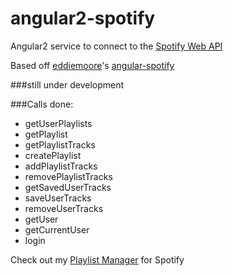 # angular2-spotify
Angular2 service to connect to the [Spotify Web API](https://developer.spotify.com/web-api/)

Based off [eddiemoore](https://github.com/eddiemoore)'s [angular-spotify](https://github.com/eddiemoore/angular-spotify)

###still under development

###Calls done:

- getUserPlaylists
- getPlaylist
- getPlaylistTracks
- createPlaylist
- addPlaylistTracks
- removePlaylistTracks
- getSavedUserTracks
- saveUserTracks
- removeUserTracks
- getUser
- getCurrentUser
- login


Check out my [Playlist Manager](http://www.playlist-manager.com/) for Spotify
